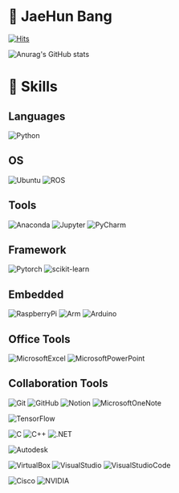 # 👋 JaeHun Bang

<!-- 방문자 수 -->
[![Hits](https://hits.seeyoufarm.com/api/count/incr/badge.svg?url=https%3A%2F%2Fgithub.com%2FdevappendCBangJ&count_bg=%237F7F7F&title_bg=%23132F57&icon=baidu.svg&icon_color=%23E7E7E7&title=hits&edge_flat=false)](https://hits.seeyoufarm.com)
<!-- Github stats -->
![Anurag's GitHub stats](https://github-readme-stats.vercel.app/api?username=devappendCBangJ&show_icons=true&theme=github_dark)

# 💪 Skills
<!-- 기술 스택 -->
## Languages
![Python](https://img.shields.io/badge/Python-3776AB.svg?&style=flat-square&logo=Python&logoColor=white)

## OS
![Ubuntu](https://img.shields.io/badge/Ubuntu-E95420.svg?&style=flat-square&logo=Ubuntu&logoColor=white)
![ROS](https://img.shields.io/badge/ROS-22314E.svg?&style=flat-square&logo=ROS&logoColor=white)

## Tools
![Anaconda](https://img.shields.io/badge/Anaconda-44A833.svg?&style=flat-square&logo=Anaconda&logoColor=white)
![Jupyter](https://img.shields.io/badge/JupyterNotebook-F37626.svg?&style=flat-square&logo=Jupyter&logoColor=white)
![PyCharm](https://img.shields.io/badge/PyCharm-000000.svg?&style=flat-square&logo=PyCharm&logoColor=white)

## Framework
![Pytorch](https://img.shields.io/badge/Pytorch-EE4C2C.svg?&style=flat-square&logo=Pytorch&logoColor=white)
![scikit-learn](https://img.shields.io/badge/scikit_learn-F7931E.svg?&style=flat-square&logo=scikit-learn&logoColor=white)

## Embedded
![RaspberryPi](https://img.shields.io/badge/RaspberryPi-A22846.svg?&style=flat-square&logo=RaspberryPi&logoColor=white)
![Arm](https://img.shields.io/badge/Arm-0091BD.svg?&style=flat-square&logo=Arm&logoColor=white)
![Arduino](https://img.shields.io/badge/Arduino-00979D.svg?&style=flat-square&logo=Arduino&logoColor=white)

## Office Tools
![MicrosoftExcel](https://img.shields.io/badge/Excel-217346.svg?&style=flat-square&logo=MicrosoftExcel&logoColor=white)
![MicrosoftPowerPoint](https://img.shields.io/badge/PowerPoint-B7472A.svg?&style=flat-square&logo=MicrosoftPowerPoint&logoColor=white)

## Collaboration Tools
![Git](https://img.shields.io/badge/Git-F05032.svg?&style=flat-square&logo=Git&logoColor=white)
![GitHub](https://img.shields.io/badge/GitHub-181717.svg?&style=flat-square&logo=GitHub&logoColor=white)
![Notion](https://img.shields.io/badge/Notion-000000.svg?&style=flat-square&logo=Notion&logoColor=white)
![MicrosoftOneNote](https://img.shields.io/badge/OneNote-7719AA.svg?&style=flat-square&logo=MicrosoftOneNote&logoColor=white)

![TensorFlow](https://img.shields.io/badge/TensorFlow-FF6F00.svg?&style=flat-square&logo=TensorFlow&logoColor=white)

![C](https://img.shields.io/badge/C_Language-A8B9CC.svg?&style=flat-square&logo=C&logoColor=white)
![C++](https://img.shields.io/badge/C++-00599C.svg?&style=flat-square&logo=C++&logoColor=white)
![.NET](https://img.shields.io/badge/.NET-512BD4.svg?&style=flat-square&logo=.NET&logoColor=white)

![Autodesk](https://img.shields.io/badge/Autodesk-000000.svg?&style=flat-square&logo=Autodesk&logoColor=white)

![VirtualBox](https://img.shields.io/badge/VirtualBox-183A61.svg?&style=for-the-badge&logo=VirtualBox&logoColor=white)
![VisualStudio](https://img.shields.io/badge/Visual_Studio-5C2D91.svg?&style=for-the-badge&logo=VisualStudio&logoColor=white)
![VisualStudioCode](https://img.shields.io/badge/Visual_Studio_Code-007ACC.svg?&style=for-the-badge&logo=VisualStudioCode&logoColor=white)

![Cisco](https://img.shields.io/badge/Cisco-1BA0D7.svg?&style=for-the-badge&logo=Cisco&logoColor=white)
![NVIDIA](https://img.shields.io/badge/NVIDIA-76B900.svg?&style=for-the-badge&logo=NVIDIA&logoColor=white)

<!--
**devappendCBangJ/devappendCBangJ** is a ✨ _special_ ✨ repository because its `README.md` (this file) appears on your GitHub profile.



Here are some ideas to get you started:

- 🔭 I’m currently working on ...
- 🌱 I’m currently learning ...
- 👯 I’m looking to collaborate on ...
- 🤔 I’m looking for help with ...
- 💬 Ask me about ...
- 📫 How to reach me: ...
- 😄 Pronouns: ...
- ⚡ Fun fact: ...
-->
